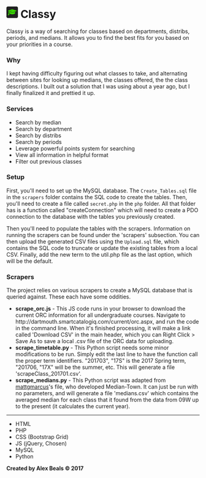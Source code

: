 # <img src="/images/favicons/android-chrome-192x192.png?raw=true" width="30" alt="Logo"/> Classy
Classy is a way of searching for classes based on departments, distribs, periods, and medians. It allows you to find the best fits for you based on your priorities in a course.

### Why
I kept having difficulty figuring out what classes to take, and alternating between sites for looking up medians, the classes offered, the the class descriptions.  I built out a solution that I was using about a year ago, but I finally finalized it and prettied it up.

### Services
* Search by median
* Search by department
* Search by distribs
* Search by periods
* Leverage powerful points system for searching
* View all information in helpful format
* Filter out previous classes

### Setup
First, you'll need to set up the MySQL database.  The `Create_Tables.sql` file in the `scrapers` folder contains the SQL code to create the tables.  Then, you'll need to create a file called `secret.php` in the `php` folder.  All that folder has is a function called "createConnection" which will need to create a PDO connection to the database with the tables you previously created.

Then you'll need to populate the tables with the scrapers.  Information on running the scrapers can be found under the 'scrapers' subsection.  You can then upload the generated CSV files using the `Upload.sql` file, which contains the SQL code to truncate or update the existing tables from a local CSV.  Finally, add the new term to the util.php file as the last option, which will be the default.

### Scrapers
The project relies on various scrapers to create a MySQL database that is queried against.  These each have some oddities.

<ul>
  <li>
    <b>scrape_orc.js</b> - This JS code runs in your browser to download the current ORC information for all undergraduate courses.  Navigate to http://dartmouth.smartcatalogiq.com/current/orc.aspx, and run the code in the command line.  When it's finished processing, it will make a link called 'Download CSV' in the main header, which you can Right Click > Save As to save a local .csv file of the ORC data for uploading.
  </li>
  <li>
    <b>scrape_timetable.py</b> - This Python script needs some minor modifications to be run.  Simply edit the last line to have the function call the proper term identifiers.  "201703", "17S" is the 2017 Spring term, "201706, "17X" will be the summer, etc.  This will generate a file 'scrapeClass_201701.csv'.
  </li>
  <li>
  <b>scrape_medians.py</b> - This Python script was adapted from <a href="https://github.com/mattgmarcus/Median-Town/blob/master/scripts/medians.py">mattgmarcus</a>'s file, who developed Median-Town.  It can just be run with no parameters, and will generate a file 'medians.csv' which contains the averaged median for each class that it found from the data from 09W up to the present (it calculates the current year).
  </li>
</ul>

---

* HTML
* PHP
* CSS (Bootstrap Grid)
* JS (jQuery, Chosen)
* MySQL
* Python

**Created by Alex Beals © 2017**
